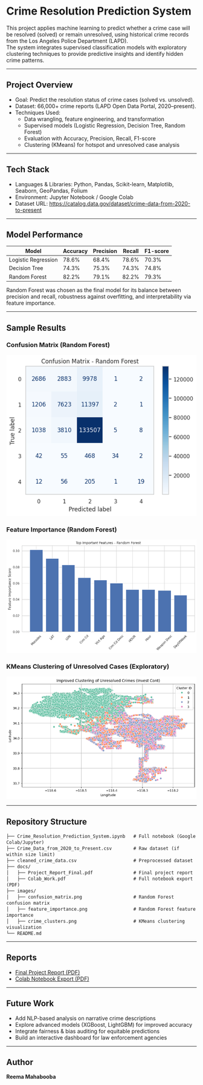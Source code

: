 # Crime Resolution Prediction System

This project applies machine learning to predict whether a crime case will be resolved (solved) or remain unresolved, using historical crime records from the Los Angeles Police Department (LAPD).  
The system integrates supervised classification models with exploratory clustering techniques to provide predictive insights and identify hidden crime patterns.

---

## Project Overview
- Goal: Predict the resolution status of crime cases (solved vs. unsolved).  
- Dataset: 66,000+ crime reports (LAPD Open Data Portal, 2020–present).  
- Techniques Used:  
  - Data wrangling, feature engineering, and transformation  
  - Supervised models (Logistic Regression, Decision Tree, Random Forest)  
  - Evaluation with Accuracy, Precision, Recall, F1-score  
  - Clustering (KMeans) for hotspot and unresolved case analysis  

---

## Tech Stack
- Languages & Libraries: Python, Pandas, Scikit-learn, Matplotlib, Seaborn, GeoPandas, Folium  
- Environment: Jupyter Notebook / Google Colab  
- Dataset URL: https://catalog.data.gov/dataset/crime-data-from-2020-to-present

---

## Model Performance
| Model               | Accuracy | Precision | Recall | F1-score |
|----------------------|----------|-----------|--------|----------|
| Logistic Regression  | 78.6%    | 68.4%     | 78.6%  | 70.3%    |
| Decision Tree        | 74.3%    | 75.3%     | 74.3%  | 74.8%    |
| Random Forest        | 82.2%    | 79.1%     | 82.2%  | 79.3%    |

Random Forest was chosen as the final model for its balance between precision and recall, robustness against overfitting, and interpretability via feature importance.

---

## Sample Results

### Confusion Matrix (Random Forest)
![Confusion Matrix](confusion_matrix.png)

### Feature Importance (Random Forest)
![Feature Importance](feature_importance.png)

### KMeans Clustering of Unresolved Cases (Exploratory)
![Crime Clusters](crime_clusters.png)

---

## Repository Structure
```
├── Crime_Resolution_Prediction_System.ipynb   # Full notebook (Google Colab/Jupyter)
├── Crime_Data_from_2020_to_Present.csv        # Raw dataset (if within size limit)
├── cleaned_crime_data.csv                     # Preprocessed dataset
├── docs/
│   ├── Project_Report_Final.pdf               # Final project report
│   ├── Colab_Work.pdf                         # Full notebook export (PDF)
├── images/
│   ├── confusion_matrix.png                   # Random Forest confusion matrix
│   ├── feature_importance.png                 # Random Forest feature importance
│   ├── crime_clusters.png                     # KMeans clustering visualization
└── README.md
```

---

## Reports
- [Final Project Report (PDF)](docs/Project_report_final.pdf)  
- [Colab Notebook Export (PDF)](docs/Colab_work.pdf)  

---

## Future Work
- Add NLP-based analysis on narrative crime descriptions  
- Explore advanced models (XGBoost, LightGBM) for improved accuracy  
- Integrate fairness & bias auditing for equitable predictions  
- Build an interactive dashboard for law enforcement agencies  

---

## Author
**Reema Mahabooba**  
